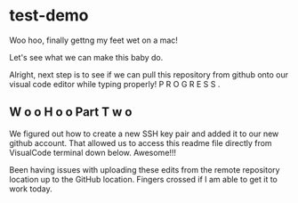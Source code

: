# test-demo

Woo hoo, finally gettng my feet wet on a mac!

Let's see what we can make this baby do.


Alright, next step is to see if we can pull this repository from github onto our visual code editor while typing properly! P R O G R E S S .


## W o o H o o Part T w o 

We figured out how to create a new SSH key pair and added it to our new github account. That allowed us to access this readme file directly from VisualCode terminal down below. Awesome!!!

Been having issues with uploading these edits from the remote repository location up to the GitHub location. Fingers crossed if I am able to get it to work today. 